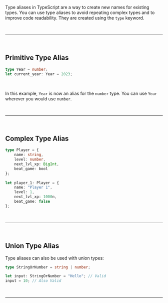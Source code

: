 Type aliases in TypeScript are a way to create new names for existing types. You can use type aliases to avoid repeating complex types and to improve code readability. They are created using the `type` keyword.

<br>

---

<br>

## Primitive Type Alias

```typescript
type Year = number;
let current_year: Year = 2023;
```

<br>

In this example, `Year` is now an alias for the `number` type. You can use `Year` wherever you would use `number`.

<br>

---

<br>

## Complex Type Alias

```typescript
type Player = {
	name: string,
	level: number,
	next_lvl_xp: BigInt,
	beat_game: bool 
};
	
let player_1: Player = {
	name: "Player 1",
	level: 1,
	next_lvl_xp: 1000n,
	beat_game: false
};
```

<br>

---

<br>

## Union Type Alias

Type aliases can also be used with union types:

```typescript
type StringOrNumber = string | number;

let input: StringOrNumber = "Hello"; // Valid
input = 10; // Also Valid
```

<br>

---

<br>

## 